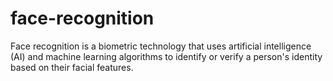 # face-recognition
Face recognition is a biometric technology that uses artificial intelligence (AI) and machine learning algorithms to identify or verify a person's identity based on their facial features. 
